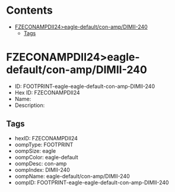 



Contents
========

* [FZECONAMPDII24>eagle-default/con-amp/DIMII-240](#fzeconampdii24eagle-defaultcon-ampdimii-240)
	* [Tags](#tags)

# FZECONAMPDII24>eagle-default/con-amp/DIMII-240

- ID: FOOTPRINT-eagle-eagle-default-con-amp-DIMII-240
- Hex ID: FZECONAMPDII24
- Name: 
- Description: 

## Tags

- hexID: FZECONAMPDII24
- oompType: FOOTPRINT
- oompSize: eagle
- oompColor: eagle-default
- oompDesc: con-amp
- oompIndex: DIMII-240
- oompName: eagle-default/con-amp/DIMII-240
- oompID: FOOTPRINT-eagle-eagle-default-con-amp-DIMII-240
